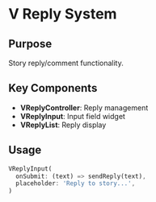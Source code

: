 # V Reply System

## Purpose
Story reply/comment functionality.

## Key Components
- **VReplyController**: Reply management
- **VReplyInput**: Input field widget
- **VReplyList**: Reply display

## Usage
```dart
VReplyInput(
  onSubmit: (text) => sendReply(text),
  placeholder: 'Reply to story...',
)
```
